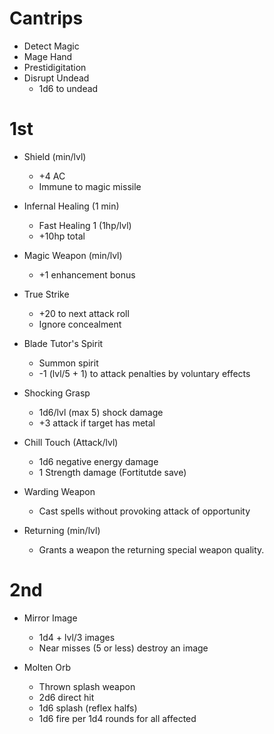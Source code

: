 # Cantrips
- Detect Magic
- Mage Hand
- Prestidigitation
- Disrupt Undead
    - 1d6 to undead

# 1st
- Shield (min/lvl)
    - +4 AC
    - Immune to magic missile

- Infernal Healing (1 min)
    - Fast Healing 1 (1hp/lvl)
    - +10hp total

- Magic Weapon (min/lvl)
    - +1 enhancement bonus

- True Strike
    - +20 to next attack roll
    - Ignore concealment

- Blade Tutor's Spirit
    - Summon spirit
    - -1 (lvl/5 + 1) to attack penalties by voluntary effects

- Shocking Grasp
    - 1d6/lvl (max 5) shock damage
    - +3 attack if target has metal

- Chill Touch (Attack/lvl)
    - 1d6 negative energy damage
    - 1 Strength damage (Fortitutde save)

- Warding Weapon
    - Cast spells without provoking attack of opportunity

- Returning (min/lvl)
    - Grants a weapon the returning special weapon quality.

# 2nd
- Mirror Image
    - 1d4 + lvl/3 images
    - Near misses (5 or less) destroy an image

- Molten Orb
    - Thrown splash weapon
    - 2d6 direct hit
    - 1d6 splash (reflex halfs)
    - 1d6 fire per 1d4 rounds for all affected

